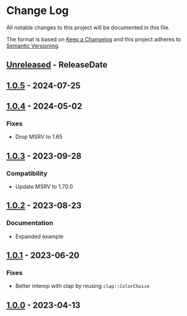 # Change Log
All notable changes to this project will be documented in this file.

The format is based on [Keep a Changelog](http://keepachangelog.com/)
and this project adheres to [Semantic Versioning](http://semver.org/).

<!-- next-header -->
## [Unreleased] - ReleaseDate

## [1.0.5] - 2024-07-25

## [1.0.4] - 2024-05-02

### Fixes

- Drop MSRV to 1.65

## [1.0.3] - 2023-09-28

### Compatibility

- Update MSRV to 1.70.0

## [1.0.2] - 2023-08-23

### Documentation

- Expanded example

## [1.0.1] - 2023-06-20

### Fixes

- Better interop with clap by reusing `clap::ColorChoice`

## [1.0.0] - 2023-04-13

<!-- next-url -->
[Unreleased]: https://github.com/rust-cli/anstyle/compare/colorchoice-clap-v1.0.5...HEAD
[1.0.5]: https://github.com/rust-cli/anstyle/compare/colorchoice-clap-v1.0.4...colorchoice-clap-v1.0.5
[1.0.4]: https://github.com/rust-cli/anstyle/compare/colorchoice-clap-v1.0.3...colorchoice-clap-v1.0.4
[1.0.3]: https://github.com/rust-cli/anstyle/compare/colorchoice-clap-v1.0.2...colorchoice-clap-v1.0.3
[1.0.2]: https://github.com/rust-cli/anstyle/compare/colorchoice-clap-v1.0.1...colorchoice-clap-v1.0.2
[1.0.1]: https://github.com/rust-cli/anstyle/compare/colorchoice-clap-v1.0.0...colorchoice-clap-v1.0.1
[1.0.0]: https://github.com/rust-cli/anstyle/compare/c4423c1...colorchoice-clap-v1.0.0
